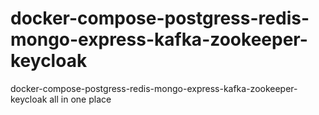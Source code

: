 # docker-compose-postgress-redis-mongo-express-kafka-zookeeper-keycloak
docker-compose-postgress-redis-mongo-express-kafka-zookeeper-keycloak all in one place
